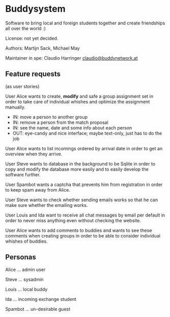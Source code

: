 Buddysystem
===========

Software to bring local and foreign students together and create friendships
all over the world :)

License: not yet decided.

Authors: Martijn Sack, Michael May

Maintainer in spe: Claudio Harringer <claudio@buddynetwork.at>

Feature requests
----------------
(as user stories)

User Alice wants to create, **modify** and safe a group assignment set
in order to take care of individual whishes
and optimize the assignment manually.

* IN: move a person to another group
* IN: remove a person from the match proposal
* IN: see the name, date and some info about each person
* OUT: eye-candy and nice interface; maybe text-only, just has to do the job

User Alice wants to list incomings ordered by arrival date
in order to get an overview when they arrive.

User Steve wants to database in the background to be Sqlite
in order to copy and modify the database more easily
and to easily develop the software further.

User Spambot wants a captcha that prevents him from registration
in order to keep spam away from Alice.

User Steve wants to check whether sending emails works
so that he can make sure whether the emailing works.

User Louis and Ida want to receive all chat messages by email per default
in order to never miss anything even without checking the website.

User Alice wants to add comments to buddies
and wants to see these comments when creating groups
in order to be able to consider individual whishes of buddies.

Personas
---

Alice ... admin user

Steve ... sysadmin

Louis ... local buddy

Ida ... incoming exchange student

Spambot ... un-desirable guest
